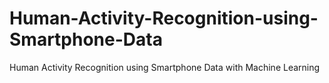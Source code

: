 # Human-Activity-Recognition-using-Smartphone-Data
Human Activity Recognition using Smartphone Data with Machine Learning

